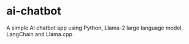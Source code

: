 # ai-chatbot
A simple AI chatbot app using Python, Llama-2 large language model, LangChain and Llama.cpp
